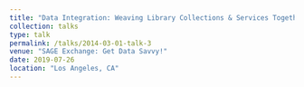 ```yaml
---
title: "Data Integration: Weaving Library Collections & Services Together"
collection: talks
type: talk
permalink: /talks/2014-03-01-talk-3
venue: "SAGE Exchange: Get Data Savvy!"
date: 2019-07-26
location: "Los Angeles, CA"
---
```

